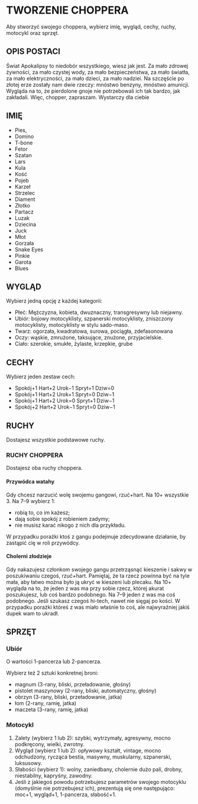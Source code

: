 # TWORZENIE CHOPPERA

Aby stworzyć swojego choppera, wybierz imię, wygląd, cechy, ruchy, motocykl oraz sprzęt.

## OPIS POSTACI
Świat Apokalipsy to niedobór wszystkiego, wiesz jak jest.
Za mało zdrowej żywności, za mało czystej wody, za mało bezpieczeństwa, za mało światła, za mało elektryczności, za mało dzieci, za mało nadziei.
Na szczęście po złotej erze zostały nam dwie rzeczy: mnóstwo benzyny, mnóstwo amunicji.
Wygląda na to, że pierdolone gnoje nie potrzebowali ich tak bardzo, jak zakładali.
Więc, chopper, zapraszam. Wystarczy dla ciebie

## IMIĘ

- Pies,
- Domino
- T-bone
- Fetor
- Szatan
- Lars
- Kula
- Kość
- Pojeb
- Karzeł
- Strzelec
- Diament
- Złotko
- Partacz
- Luzak
- Dziecina
- Juck
- Młot
- Gorzała
- Snake Eyes
- Pinkie
- Garota
- Blues

## WYGLĄD

Wybierz jedną opcję z każdej kategorii:

- Płeć: Mężczyzna, kobieta, dwuznaczny, transgresywny lub niejawny.
- Ubiór: bojowy motocyklisty, szpanerski motocyklisty, zniszczony motocyklisty, motocyklisty w stylu sado-maso.
- Twarz: ogorzała, kwadratowa, surowa, pociągła, zdefasonowana
- Oczy: wąskie, zmrużone, taksujące, znużone, przyjacielskie.
- Ciało:  szerokie, smukłe, żylaste, krzepkie, grube

## CECHY

Wybierz jeden zestaw cech:

- Spokój+1 Hart+2 Urok−1 Spryt+1 Dziw=0
- Spokój+1 Hart+2 Urok+1 Spryt=0 Dziw−1
- Spokój+1 Hart+2 Urok=0 Spryt+1 Dziw−1
- Spokój+2 Hart+2 Urok−1 Spryt=0 Dziw−1

## RUCHY

Dostajesz wszystkie podstawowe ruchy.

### RUCHY CHOPPERA

Dostajesz oba ruchy choppera.

#### Przywódca watahy

Gdy chcesz narzucić wolę swojemu gangowi, rzuć+hart. Na 10+ wszystkie 3. Na 7–9 wybierz 1:

- robią to, co im każesz;
- dają sobie spokój z robieniem zadymy;
- nie musisz karać nikogo z nich dla przykładu.

W przypadku porażki ktoś z gangu podejmuje zdecydowane działanie, by zastąpić cię w roli przywódcy.

#### Cholerni złodzieje

Gdy nakazujesz członkom swojego gangu przetrząsnąć kieszenie i sakwy w poszukiwaniu czegoś, rzuć+hart. Pamiętaj, że ta rzecz powinna być na tyle mała, aby łatwo można było ją ukryć w kieszeni lub plecaku. Na 10+ wygląda na to, że jeden z was ma przy sobie rzecz, której akurat poszukujesz, lub coś bardzo podobnego. Na 7–9 jeden z was ma coś podobnego. Jeśli szukasz czegoś hi-tech, nawet nie sięgaj po kości. W przypadku porażki któreś z was miało właśnie to coś, ale najwyraźniej jakiś dupek wam to ukradł.

## SPRZĘT

### Ubiór

O wartości 1-pancerza lub 2-pancerza.

Wybierz też 2 sztuki konkretnej broni:

- magnum (3-rany, bliski, przeładowanie, głośny)
- pistolet maszynowy (2-rany, bliski, automatyczny, głośny)
- obrzyn (3-rany, bliski, przeładowanie, jatka)
- łom (2-rany, ramię, jatka)
- maczeta (3-rany, ramię, jatka)

### Motocykl

1. Zalety (wybierz 1 lub 2): szybki, wytrzymały, agresywny, mocno podkręcony, wielki, zwrotny.
2. Wygląd (wybierz 1 lub 2): opływowy kształt, vintage, mocno odchudzony, rycząca bestia, masywny, muskularny, szpanerski, luksusowy.
3. Słabości (wybierz 1): wolny, zaniedbany, cholernie dużo pali, drobny, niestabilny, kapryśny, zawodny.
4. Jeśli z jakiegoś powodu potrzebujesz parametrów swojego motocyklu (domyślnie nie potrzebujesz ich), prezentują się one następująco: moc+1, wygląd+1, 1-pancerza, słabość+1.
